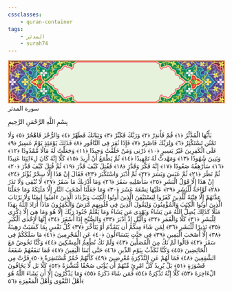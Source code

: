 ```yaml
---
cssclasses:
    - quran-container
tags:
    - المدثر
    - surah74
---
```

<div class="quran-container">
<span class="second-border"></span>
<span class="border"></span>
<div class="head-container">
<img src="https://raw.githubusercontent.com/LORDyyyyy/obsidian-the_quran_vault/main/src/webview/surah_head.png" height=100>
<div class="surah-name">
<span class="surah-name-fnt">سورة المدثر</span>
</div>
</div>
<div class="quran-content">
<div class="name-of-god"> <p> بِسْمِ اللَّهِ الرَّحْمَنِ الرَّحِيمِ </p></div>
<p>
<span class="sign" id="f1">يَأَيُّهَا الْمُدَّثِّرُ <span>﴿</span>١<span>﴾</span></span>
<span class="sign" id="f2">قُمْ فَأَنذِرْ <span>﴿</span>٢<span>﴾</span></span>
<span class="sign" id="f3">وَرَبَّكَ فَكَبِّرْ <span>﴿</span>٣<span>﴾</span></span>
<span class="sign" id="f4">وَثِيَابَكَ فَطَهِّرْ <span>﴿</span>٤<span>﴾</span></span>
<span class="sign" id="f5">وَالرُّجْزَ فَاهْجُرْ <span>﴿</span>٥<span>﴾</span></span>
<span class="sign" id="f6">وَلَا تَمْنُن تَسْتَكْثِرُ <span>﴿</span>٦<span>﴾</span></span>
<span class="sign" id="f7">وَلِرَبِّكَ فَاصْبِرْ <span>﴿</span>٧<span>﴾</span></span>
<span class="sign" id="f8">فَإِذَا نُقِرَ فِى النَّاقُورِ <span>﴿</span>٨<span>﴾</span></span>
<span class="sign" id="f9">فَذَلِكَ يَوْمَئِذٍ يَوْمٌ عَسِيرٌ <span>﴿</span>٩<span>﴾</span></span>
<span class="sign" id="f10">عَلَى الْكَفِرِينَ غَيْرُ يَسِيرٍ <span>﴿</span>١۰<span>﴾</span></span>
<span class="sign" id="f11">ذَرْنِى وَمَنْ خَلَقْتُ وَحِيدًا <span>﴿</span>١١<span>﴾</span></span>
<span class="sign" id="f12">وَجَعَلْتُ لَهُ مَالًا مَّمْدُودًا <span>﴿</span>١٢<span>﴾</span></span>
<span class="sign" id="f13">وَبَنِينَ شُهُودًا <span>﴿</span>١٣<span>﴾</span></span>
<span class="sign" id="f14">وَمَهَّدتُّ لَهُ تَمْهِيدًا <span>﴿</span>١٤<span>﴾</span></span>
<span class="sign" id="f15">ثُمَّ يَطْمَعُ أَنْ أَزِيدَ <span>﴿</span>١٥<span>﴾</span></span>
<span class="sign" id="f16">كَلَّا إِنَّهُ كَانَ لِءَايَتِنَا عَنِيدًا <span>﴿</span>١٦<span>﴾</span></span>
<span class="sign" id="f17">سَأُرْهِقُهُ صَعُودًا <span>﴿</span>١٧<span>﴾</span></span>
<span class="sign" id="f18">إِنَّهُ فَكَّرَ وَقَدَّرَ <span>﴿</span>١٨<span>﴾</span></span>
<span class="sign" id="f19">فَقُتِلَ كَيْفَ قَدَّرَ <span>﴿</span>١٩<span>﴾</span></span>
<span class="sign" id="f20">ثُمَّ قُتِلَ كَيْفَ قَدَّرَ <span>﴿</span>٢۰<span>﴾</span></span>
<span class="sign" id="f21">ثُمَّ نَظَرَ <span>﴿</span>٢١<span>﴾</span></span>
<span class="sign" id="f22">ثُمَّ عَبَسَ وَبَسَرَ <span>﴿</span>٢٢<span>﴾</span></span>
<span class="sign" id="f23">ثُمَّ أَدْبَرَ وَاسْتَكْبَرَ <span>﴿</span>٢٣<span>﴾</span></span>
<span class="sign" id="f24">فَقَالَ إِنْ هَذَا إِلَّا سِحْرٌ يُؤْثَرُ <span>﴿</span>٢٤<span>﴾</span></span>
<span class="sign" id="f25">إِنْ هَذَا إِلَّا قَوْلُ الْبَشَرِ <span>﴿</span>٢٥<span>﴾</span></span>
<span class="sign" id="f26">سَأُصْلِيهِ سَقَرَ <span>﴿</span>٢٦<span>﴾</span></span>
<span class="sign" id="f27">وَمَا أَدْرَىكَ مَا سَقَرُ <span>﴿</span>٢٧<span>﴾</span></span>
<span class="sign" id="f28">لَا تُبْقِى وَلَا تَذَرُ <span>﴿</span>٢٨<span>﴾</span></span>
<span class="sign" id="f29">لَوَّاحَةٌ لِّلْبَشَرِ <span>﴿</span>٢٩<span>﴾</span></span>
<span class="sign" id="f30">عَلَيْهَا تِسْعَةَ عَشَرَ <span>﴿</span>٣۰<span>﴾</span></span>
<span class="sign" id="f31">وَمَا جَعَلْنَا أَصْحَبَ النَّارِ إِلَّا مَلَئِكَةً وَمَا جَعَلْنَا عِدَّتَهُمْ إِلَّا فِتْنَةً لِّلَّذِينَ كَفَرُوا لِيَسْتَيْقِنَ الَّذِينَ أُوتُوا الْكِتَبَ وَيَزْدَادَ الَّذِينَ ءَامَنُوا إِيمَنًا وَلَا يَرْتَابَ الَّذِينَ أُوتُوا الْكِتَبَ وَالْمُؤْمِنُونَ وَلِيَقُولَ الَّذِينَ فِى قُلُوبِهِم مَّرَضٌ وَالْكَفِرُونَ مَاذَا أَرَادَ اللَّهُ بِهَذَا مَثَلًا كَذَلِكَ يُضِلُّ اللَّهُ مَن يَشَاءُ وَيَهْدِى مَن يَشَاءُ وَمَا يَعْلَمُ جُنُودَ رَبِّكَ إِلَّا هُوَ وَمَا هِىَ إِلَّا ذِكْرَى لِلْبَشَرِ <span>﴿</span>٣١<span>﴾</span></span>
<span class="sign" id="f32">كَلَّا وَالْقَمَرِ <span>﴿</span>٣٢<span>﴾</span></span>
<span class="sign" id="f33">وَالَّيْلِ إِذْ أَدْبَرَ <span>﴿</span>٣٣<span>﴾</span></span>
<span class="sign" id="f34">وَالصُّبْحِ إِذَا أَسْفَرَ <span>﴿</span>٣٤<span>﴾</span></span>
<span class="sign" id="f35">إِنَّهَا لَإِحْدَى الْكُبَرِ <span>﴿</span>٣٥<span>﴾</span></span>
<span class="sign" id="f36">نَذِيرًا لِّلْبَشَرِ <span>﴿</span>٣٦<span>﴾</span></span>
<span class="sign" id="f37">لِمَن شَاءَ مِنكُمْ أَن يَتَقَدَّمَ أَوْ يَتَأَخَّرَ <span>﴿</span>٣٧<span>﴾</span></span>
<span class="sign" id="f38">كُلُّ نَفْسٍ بِمَا كَسَبَتْ رَهِينَةٌ <span>﴿</span>٣٨<span>﴾</span></span>
<span class="sign" id="f39">إِلَّا أَصْحَبَ الْيَمِينِ <span>﴿</span>٣٩<span>﴾</span></span>
<span class="sign" id="f40">فِى جَنَّتٍ يَتَسَاءَلُونَ <span>﴿</span>٤۰<span>﴾</span></span>
<span class="sign" id="f41">عَنِ الْمُجْرِمِينَ <span>﴿</span>٤١<span>﴾</span></span>
<span class="sign" id="f42">مَا سَلَكَكُمْ فِى سَقَرَ <span>﴿</span>٤٢<span>﴾</span></span>
<span class="sign" id="f43">قَالُوا لَمْ نَكُ مِنَ الْمُصَلِّينَ <span>﴿</span>٤٣<span>﴾</span></span>
<span class="sign" id="f44">وَلَمْ نَكُ نُطْعِمُ الْمِسْكِينَ <span>﴿</span>٤٤<span>﴾</span></span>
<span class="sign" id="f45">وَكُنَّا نَخُوضُ مَعَ الْخَائِضِينَ <span>﴿</span>٤٥<span>﴾</span></span>
<span class="sign" id="f46">وَكُنَّا نُكَذِّبُ بِيَوْمِ الدِّينِ <span>﴿</span>٤٦<span>﴾</span></span>
<span class="sign" id="f47">حَتَّى أَتَىنَا الْيَقِينُ <span>﴿</span>٤٧<span>﴾</span></span>
<span class="sign" id="f48">فَمَا تَنفَعُهُمْ شَفَعَةُ الشَّفِعِينَ <span>﴿</span>٤٨<span>﴾</span></span>
<span class="sign" id="f49">فَمَا لَهُمْ عَنِ التَّذْكِرَةِ مُعْرِضِينَ <span>﴿</span>٤٩<span>﴾</span></span>
<span class="sign" id="f50">كَأَنَّهُمْ حُمُرٌ مُّسْتَنفِرَةٌ <span>﴿</span>٥۰<span>﴾</span></span>
<span class="sign" id="f51">فَرَّتْ مِن قَسْوَرَةٍ <span>﴿</span>٥١<span>﴾</span></span>
<span class="sign" id="f52">بَلْ يُرِيدُ كُلُّ امْرِئٍ مِّنْهُمْ أَن يُؤْتَى صُحُفًا مُّنَشَّرَةً <span>﴿</span>٥٢<span>﴾</span></span>
<span class="sign" id="f53">كَلَّا بَل لَّا يَخَافُونَ الْءَاخِرَةَ <span>﴿</span>٥٣<span>﴾</span></span>
<span class="sign" id="f54">كَلَّا إِنَّهُ تَذْكِرَةٌ <span>﴿</span>٥٤<span>﴾</span></span>
<span class="sign" id="f55">فَمَن شَاءَ ذَكَرَهُ <span>﴿</span>٥٥<span>﴾</span></span>
<span class="sign" id="f56">وَمَا يَذْكُرُونَ إِلَّا أَن يَشَاءَ اللَّهُ هُوَ أَهْلُ التَّقْوَى وَأَهْلُ الْمَغْفِرَةِ <span>﴿</span>٥٦<span>﴾</span></span>

</p>
</div>
<span class="border" style="margin-top:25px;"></span>
<span class="second-border-bottom"></span>
</div>
